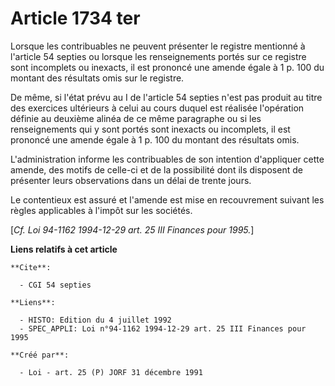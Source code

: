 # Article 1734 ter

Lorsque les contribuables ne peuvent présenter le registre mentionné à l'article 54 septies ou lorsque les renseignements
portés sur ce registre sont incomplets ou inexacts, il est prononcé une amende égale à 1 p. 100 du montant des résultats omis
sur le registre.

De même, si l'état prévu au I de l'article 54 septies n'est pas produit au titre des exercices ultérieurs à celui au cours
duquel est réalisée l'opération définie au deuxième alinéa de ce même paragraphe ou si les renseignements qui y sont portés
sont inexacts ou incomplets, il est prononcé une amende égale à 1 p. 100 du montant des résultats omis.

L'administration informe les contribuables de son intention d'appliquer cette amende, des motifs de celle-ci et de la
possibilité dont ils disposent de présenter leurs observations dans un délai de trente jours.

Le contentieux est assuré et l'amende est mise en recouvrement suivant les règles applicables à l'impôt sur les sociétés.

[*Cf. Loi 94-1162 1994-12-29 art. 25 III Finances pour 1995.*]

**Liens relatifs à cet article**

	**Cite**:

	  - CGI 54 septies

	**Liens**:

	  - HISTO: Edition du 4 juillet 1992
	  - SPEC_APPLI: Loi n°94-1162 1994-12-29 art. 25 III Finances pour 1995

	**Créé par**:

	  - Loi - art. 25 (P) JORF 31 décembre 1991
